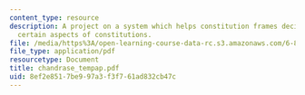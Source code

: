```yaml
---
content_type: resource
description: A project on a system which helps constitution frames decide on and structure
  certain aspects of constitutions.
file: /media/https%3A/open-learning-course-data-rc.s3.amazonaws.com/6-871-knowledge-based-applications-systems-spring-2005/8ef2e8517be997a3f3f761ad832cb47c_chandrase_tempap.pdf
file_type: application/pdf
resourcetype: Document
title: chandrase_tempap.pdf
uid: 8ef2e851-7be9-97a3-f3f7-61ad832cb47c
---
```

